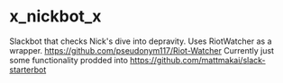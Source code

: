 # x_nickbot_x
Slackbot that checks Nick's dive into depravity. Uses RiotWatcher as a wrapper. https://github.com/pseudonym117/Riot-Watcher
Currently just some functionality prodded into https://github.com/mattmakai/slack-starterbot
